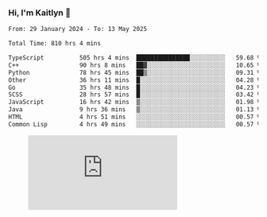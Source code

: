 ### Hi, I'm Kaitlyn 👋
<!--START_SECTION:waka-->

```txt
From: 29 January 2024 - To: 13 May 2025

Total Time: 810 hrs 4 mins

TypeScript          505 hrs 4 mins  ███████████████░░░░░░░░░░   59.68 %
C++                 90 hrs 8 mins   ██▓░░░░░░░░░░░░░░░░░░░░░░   10.65 %
Python              78 hrs 45 mins  ██▒░░░░░░░░░░░░░░░░░░░░░░   09.31 %
Other               36 hrs 11 mins  █░░░░░░░░░░░░░░░░░░░░░░░░   04.28 %
Go                  35 hrs 48 mins  █░░░░░░░░░░░░░░░░░░░░░░░░   04.23 %
SCSS                28 hrs 57 mins  █░░░░░░░░░░░░░░░░░░░░░░░░   03.42 %
JavaScript          16 hrs 42 mins  ▒░░░░░░░░░░░░░░░░░░░░░░░░   01.98 %
Java                9 hrs 36 mins   ▒░░░░░░░░░░░░░░░░░░░░░░░░   01.13 %
HTML                4 hrs 51 mins   ░░░░░░░░░░░░░░░░░░░░░░░░░   00.57 %
Common Lisp         4 hrs 49 mins   ░░░░░░░░░░░░░░░░░░░░░░░░░   00.57 %
```

<!--END_SECTION:waka-->

<figure><embed src="https://wakatime.com/share/@018d58bc-3d22-46c9-b2d7-4ed36fb8172d/243b5d9b-77cd-4133-89ff-dcc8f225fa18.svg"></embed></figure>
